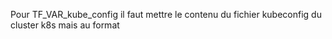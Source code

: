 Pour TF_VAR_kube_config il faut mettre le contenu du fichier kubeconfig du cluster k8s mais au format 